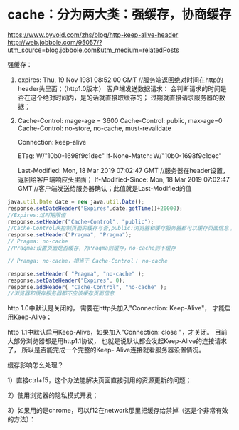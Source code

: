 # cache：分为两大类：强缓存，协商缓存

https://www.byvoid.com/zhs/blog/http-keep-alive-header
http://web.jobbole.com/95057/?utm_source=blog.jobbole.com&utm_medium=relatedPosts

强缓存：
1. expires: Thu, 19 Nov 1981 08:52:00 GMT
  //服务端返回绝对时间在http的header头里面；（http1.0版本）
客户端发送数据请求：
会判断请求的时间是否在这个绝对时间内，是的话就直接取缓存的；
过期就直接请求服务器的数据；  

2. Cache-Control: mage-age = 3600
   Cache-Control: public, max-age=0
   Cache-Control: no-store, no-cache, must-revalidate
  
   Connection: keep-alive
   
   ETag: W/"10b0-1698f9c1dec"
   If-None-Match: W/"10b0-1698f9c1dec"

   Last-Modified: Mon, 18 Mar 2019 07:02:47 GMT 
   //服务器在header设置，返回给客户端响应头里面；
   If-Modified-Since: Mon, 18 Mar 2019 07:02:47 GMT 
   //客户端发送给服务器确认；此值就是Last-Modified的值


```js
java.util.Date date = new java.util.Date();    
response.setDateHeader("Expires",date.getTime()+20000); 
//Expires:过时期限值 
response.setHeader("Cache-Control", "public"); 
//Cache-Control来控制页面的缓存与否,public:浏览器和缓存服务器都可以缓存页面信息；
response.setHeader("Pragma", "Pragma");
// Pragma: no-cache
//Pragma:设置页面是否缓存，为Pragma则缓存，no-cache则不缓存

// Pramga: no-cache，相当于 Cache-Control： no-cache
```

```js
response.setHeader( "Pragma", "no-cache" );   
response.setDateHeader("Expires", 0);   
response.addHeader( "Cache-Control", "no-cache" );
//浏览器和缓存服务器都不应该缓存页面信息
```
http 1.0中默认是关闭的，
需要在http头加入"Connection: Keep-Alive"，
才能启用Keep-Alive；

http 1.1中默认启用Keep-Alive，如果加入"Connection: close "，才关闭。
目前大部分浏览器都是用http1.1协议，
也就是说默认都会发起Keep-Alive的连接请求了，
所以是否能完成一个完整的Keep- Alive连接就看服务器设置情况。


缓存影响怎么处理？

1）直接ctrl+f5，这个办法能解决页面直接引用的资源更新的问题；

2）使用浏览器的隐私模式开发；

3）如果用的是chrome，可以f12在network那里把缓存给禁掉（这是个非常有效的方法）：
